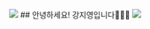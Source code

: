 <img src="https://capsule-render.vercel.app/api?type=waving&color=BDBDC8&height=150&section=header" />
## 안녕하세요! 강지영입니다👩🏻‍💻

<img src="https://capsule-render.vercel.app/api?type=waving&color=BDBDC8&height=150&section=footer" />
